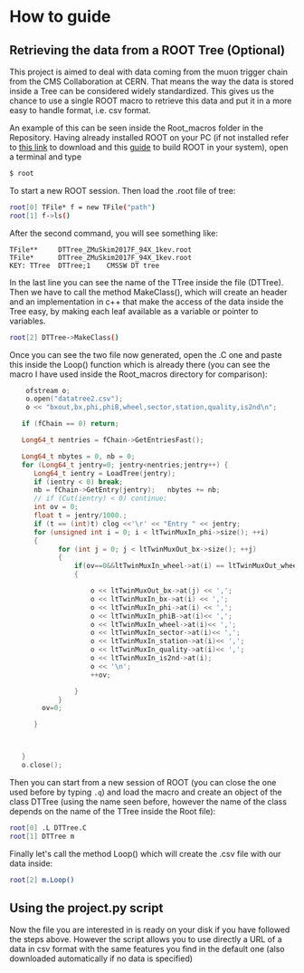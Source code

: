 # How to guide

## Retrieving the data from a ROOT Tree (Optional)

This project is aimed to deal with data coming from the muon trigger chain from the CMS Collaboration at CERN. That means the way the data is stored inside a Tree can be considered widely standardized. This gives us the chance to use a single ROOT macro to retrieve this data and put it in a more easy to handle format, i.e. csv format.

An example of this can be seen inside the Root_macros folder in the Repository.
Having already installed ROOT on your PC (if not installed refer to [this link](https://root.cern.ch/downloading-root) to download and this [guide](https://root.cern.ch/building-root) to build ROOT in your system), open a terminal and type
```bash
$ root
```
To start a new ROOT session. Then load the .root file of tree:
```bash
root[0] TFile* f = new TFile("path")
root[1] f->ls()
```
After the second command, you will see something like:
```
TFile**		DTTree_ZMuSkim2017F_94X_1kev.root	
TFile*		DTTree_ZMuSkim2017F_94X_1kev.root	
KEY: TTree	DTTree;1	CMSSW DT tree
```
In the last line you can see the name of the TTree inside the file (DTTree).
Then we have to call the method MakeClass(), which will create an header and an implementation in c++ that make the access of the data inside the Tree easy, by making each leaf available as a variable or pointer to variables.
```bash
root[2] DTTree->MakeClass()
```
Once you can see the two file now generated, open the .C one and paste this inside the Loop() function which is already there (you can see the macro I have used inside the Root_macros directory for comparison):

```c++
	ofstream o;
	o.open("datatree2.csv");
	o << "bxout,bx,phi,phiB,wheel,sector,station,quality,is2nd\n";

   if (fChain == 0) return;

   Long64_t nentries = fChain->GetEntriesFast();

   Long64_t nbytes = 0, nb = 0;
   for (Long64_t jentry=0; jentry<nentries;jentry++) {
      Long64_t ientry = LoadTree(jentry);
      if (ientry < 0) break;
      nb = fChain->GetEntry(jentry);   nbytes += nb;
      // if (Cut(ientry) < 0) continue;
      int ov = 0;
      float t = jentry/1000.;
      if (t == (int)t) clog <<'\r' << "Entry " << jentry;
      for (unsigned int i = 0; i < ltTwinMuxIn_phi->size(); ++i)
      {
     		for (int j = 0; j < ltTwinMuxOut_bx->size(); ++j)
     		{
     			if(ov==0&&ltTwinMuxIn_wheel->at(i) == ltTwinMuxOut_wheel->at(j) && ltTwinMuxIn_sector->at(i) == ltTwinMuxOut_sector->at(j)&&ltTwinMuxIn_station->at(i)==ltTwinMuxOut_station->at(j))
     			{

     				o << ltTwinMuxOut_bx->at(j) << ',';
     				o << ltTwinMuxIn_bx->at(i) << ',';
            		o << ltTwinMuxIn_phi->at(i) << ',';
            		o << ltTwinMuxIn_phiB->at(i)<< ',';
            		o << ltTwinMuxIn_wheel->at(i)<< ',';
            		o << ltTwinMuxIn_sector->at(i)<< ',';
            		o << ltTwinMuxIn_station->at(i)<< ',';
					o << ltTwinMuxIn_quality->at(i)<< ',';
					o << ltTwinMuxIn_is2nd->at(i);
					o << '\n';
					++ov;

     			}
     		}
        ov=0;

      }



   }
   o.close();
```
Then you can start from a new session of ROOT (you can close the one used before by typing `.q`) and load the macro and create an object of the class DTTree (using the name seen before, however the name of the class depends on the name of the TTree inside the Root file):
```bash
root[0] .L DTTree.C
root[1] DTTree m
```
Finally let's call the method Loop() which will create the .csv file with our data inside:
```bash
root[2] m.Loop()
```

## Using the project.py script
Now the file you are interested in is ready on your disk if you have followed the steps above. However the script allows you to use directly a URL of a data in csv format with the same features you find in the default one (also downloaded automatically if no data is specified)


